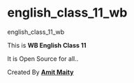 # english_class_11_wb
english_class_11_wb


This is <b>WB English Class 11 </b>

It is Open Source for all..

Created By <b><u>Amit Maity</u></b>

